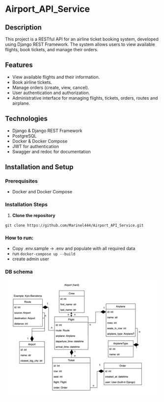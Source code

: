 # Airport_API_Service
## Description
This project is a RESTful API for an airline ticket booking system, developed using Django REST Framework. The system allows users to view available flights, book tickets, and manage their orders.

## Features
- View available flights and their information.
- Book airline tickets.
- Manage orders (create, view, cancel).
- User authentication and authorization.
- Administrative interface for managing flights, tickets, orders, routes and airplane.

## Technologies
- Django & Django REST Framework
- PostgreSQL
- Docker & Docker Compose
- JWT for authentication
- Swagger and redoc for documentation

## Installation and Setup

### Prerequisites
- Docker and Docker Compose

### Installation Steps

1. **Clone the repository**

`git clone https://github.com/Marinel444/Airport_API_Service.git`

### How to run:
- Copy .env.sample -> .env and populate with all required data
- run `docker-compose up --build`
- create admin user

### DB schema
![images](airport_schema.webp)

